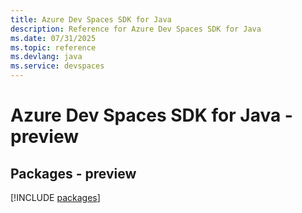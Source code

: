 ```yaml
---
title: Azure Dev Spaces SDK for Java
description: Reference for Azure Dev Spaces SDK for Java
ms.date: 07/31/2025
ms.topic: reference
ms.devlang: java
ms.service: devspaces
---
```

# Azure Dev Spaces SDK for Java - preview
## Packages - preview
[!INCLUDE [packages](dev-spaces-index.md)]